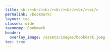 ```yaml
---
title: <br/><br/><br/><br/><br/><br/><br/>
permalink: /bookmark/
layout: tag
classes: wide
taxonomy: Bookmark
header:
  overlay_image: /assets/images/bookmark.jpeg
toc: true
---
```

